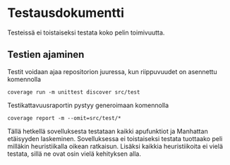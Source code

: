 # Testausdokumentti

Testeissä ei toistaiseksi testata koko pelin toimivuutta.

## Testien ajaminen

Testit voidaan ajaa repositorion juuressa, kun riippuvuudet on asennettu komennolla

    coverage run -m unittest discover src/test

Testikattavuusraportin pystyy generoimaan komennolla

    coverage report -m --omit=src/test/*

Tällä hetkellä sovelluksesta testataan kaikki apufunktiot ja Manhattan etäisyyden laskeminen. Sovelluksessa ei toistaiseksi testata tuottaako peli milläkin heuristiikalla oikean ratkaisun. Lisäksi kaikkia heuristiikoita ei vielä testata, sillä ne ovat osin vielä kehityksen alla.